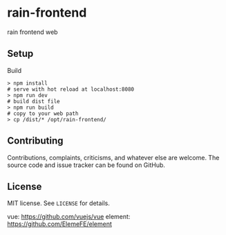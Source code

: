 rain-frontend
===================
rain frontend web

Setup
------------

Build

    > npm install
    # serve with hot reload at localhost:8080
    > npm run dev
    # build dist file
    > npm run build
    # copy to your web path
    > cp /dist/* /opt/rain-frontend/

Contributing
------------

Contributions, complaints, criticisms, and whatever else are welcome. The source
code and issue tracker can be found on GitHub.

License
-------
MIT license. See ``LICENSE`` for details.

vue: https://github.com/vuejs/vue
element: https://github.com/ElemeFE/element
